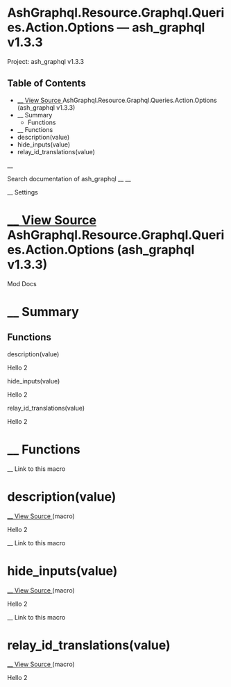 # AshGraphql.Resource.Graphql.Queries.Action.Options — ash_graphql v1.3.3

Project: ash_graphql v1.3.3

## Table of Contents

- [ __ View Source ](external_link) AshGraphql.Resource.Graphql.Queries.Action.Options (ash_graphql v1.3.3)
- __ Summary
  - Functions
- __ Functions
- description(value)
- hide_inputs(value)
- relay_id_translations(value)

__

Search documentation of ash_graphql __ __

__ Settings

#  [ __ View Source ](external_link) AshGraphql.Resource.Graphql.Queries.Action.Options (ash_graphql v1.3.3)

Mod Docs

#  __ Summary

##  Functions

description(value)

Hello 2

hide_inputs(value)

Hello 2

relay_id_translations(value)

Hello 2

#  __ Functions

__ Link to this macro

# description(value)

[ __ View Source ](external_link) (macro)

Hello 2

__ Link to this macro

# hide_inputs(value)

[ __ View Source ](external_link) (macro)

Hello 2

__ Link to this macro

# relay_id_translations(value)

[ __ View Source ](external_link) (macro)

Hello 2
